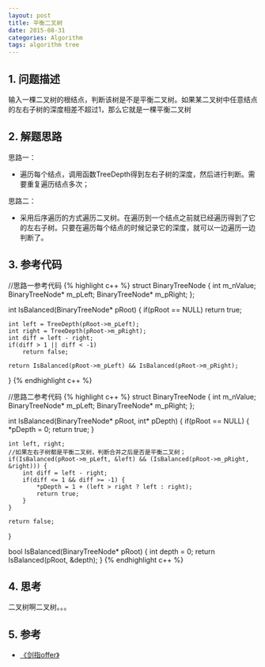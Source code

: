 ```yaml
---
layout: post
title: 平衡二叉树
date: 2015-08-31
categories: Algorithm
tags: algorithm tree
---
```


## 1. 问题描述

输入一棵二叉树的根结点，判断该树是不是平衡二叉树。如果某二叉树中任意结点的左右子树的深度相差不超过1，那么它就是一棵平衡二叉树

## 2. 解题思路

思路一：

- 遍历每个结点，调用函数TreeDepth得到左右子树的深度，然后进行判断。需要重复遍历结点多次；

思路二：

- 采用后序遍历的方式遍历二叉树。在遍历到一个结点之前就已经遍历得到了它的左右子树。只要在遍历每个结点的时候记录它的深度，就可以一边遍历一边判断了。

## 3. 参考代码

//思路一参考代码
{% highlight c++ %}
struct BinaryTreeNode {
	int m_nValue;
	BinaryTreeNode* m_pLeft;
	BinaryTreeNode* m_pRight;
};

int IsBalanced(BinaryTreeNode* pRoot) {
	if(pRoot == NULL)
		return true;

	int left = TreeDepth(pRoot->m_pLeft);
	int right = TreeDepth(pRoot->m_pRight);
	int diff = left - right;
	if(diff > 1 || diff < -1)
		return false;

	return IsBalanced(pRoot->m_pLeft) && IsBalanced(pRoot->m_pRight);
}
{% endhighlight c++ %}

//思路二参考代码
{% highlight c++ %}
struct BinaryTreeNode {
	int m_nValue;
	BinaryTreeNode* m_pLeft;
	BinaryTreeNode* m_pRight;
};

int IsBalanced(BinaryTreeNode* pRoot, int* pDepth) {
	if(pRoot == NULL) {
		*pDepth = 0;
		return true;
	}

	int left, right;
	//如果左右子树都是平衡二叉树，判断合并之后是否是平衡二叉树；
	if(IsBalanced(pRoot->m_pLeft, &left) && (IsBalanced(pRoot->m_pRight, &right))) {
		int diff = left - right;
		if(diff <= 1 && diff >= -1) {
			*pDepth = 1 + (left > right ? left : right);
			return true;
		}
	}

	return false;
}

bool IsBalanced(BinaryTreeNode* pRoot) {
	int depth = 0;
	return IsBalanced(pRoot, &depth);
}
{% endhighlight c++ %}

## 4. 思考

二叉树啊二叉树。。。

## 5. 参考

- [《剑指offer》](http://www.broadview.com.cn/#book/bookdetail/bookDetailAll.jsp?book_id=12c9bc27-a944-11e4-9c0a-005056c00008&isbn=978-7-121-23245-9)